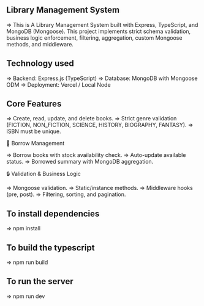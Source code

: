 ## Library Management System

=> This is A Library Management System built with Express, TypeScript, and MongoDB (Mongoose). This project implements strict schema validation, business logic enforcement, filtering, aggregation, custom Mongoose methods, and middleware.


## Technology used 

=> Backend: Express.js (TypeScript)
=> Database: MongoDB with Mongoose ODM
=> Deployment: Vercel / Local Node


## Core Features

=> Create, read, update, and delete books.
=> Strict genre validation (FICTION, NON_FICTION, SCIENCE, HISTORY, BIOGRAPHY, FANTASY).
=> ISBN must be unique.

🔄 Borrow Management

=> Borrow books with stock availability check.
=> Auto-update available status.
=> Borrowed summary with MongoDB aggregation.

🔒 Validation & Business Logic

=> Mongoose validation.
=> Static/instance methods.
=> Middleware hooks (pre, post).
=> Filtering, sorting, and pagination.

## To install dependencies

=> npm install

## To build the typescript

=> npm run build

## To run the server 

=> npm run dev


